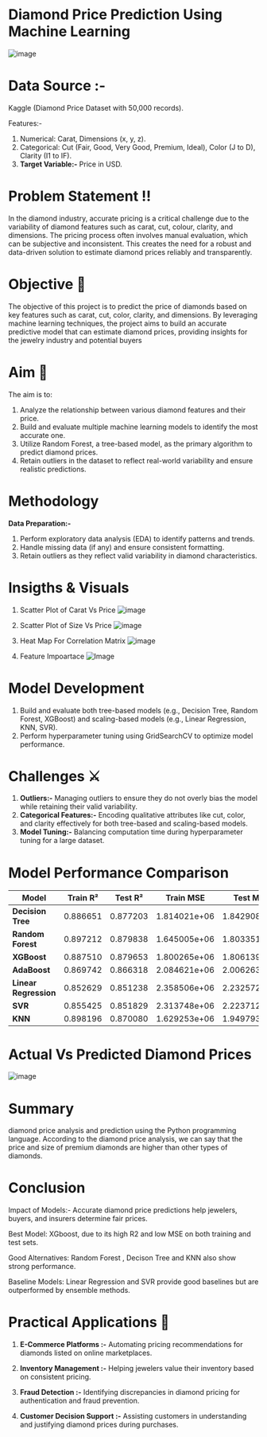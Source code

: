 # Diamond Price Prediction Using Machine Learning 
![image](Images/4Cs-of-Diamond-The-Definitive-Guide.png)

# Data Source :- 
Kaggle (Diamond Price Dataset with 50,000 records).

Features:- 
1) Numerical: Carat, Dimensions (x, y, z). 
2) Categorical: Cut (Fair, Good, Very Good, Premium, Ideal), Color (J to D), Clarity (I1 to IF). 
3) **Target Variable:-** Price in USD. 

# Problem Statement ‼️
In the diamond industry, accurate pricing is a critical challenge due to the variability of diamond features such as carat, cut, colour, clarity, and dimensions. 
The pricing process often involves manual evaluation, which can be subjective and inconsistent. 
This creates the need for a robust and data-driven solution to estimate diamond prices reliably and transparently.

# Objective 📌
The objective of this project is to predict the price of diamonds based on key features such as carat, cut, color, clarity, and dimensions. By leveraging machine learning techniques, the project aims to build an accurate predictive model that can estimate diamond prices, providing insights for the jewelry industry and potential buyers

# Aim 🎯
The aim is to:
1) Analyze the relationship between various diamond features and their price.
2) Build and evaluate multiple machine learning models to identify the most accurate one.
3) Utilize Random Forest, a tree-based model, as the primary algorithm to predict diamond prices.
4) Retain outliers in the dataset to reflect real-world variability and ensure realistic predictions.

# Methodology 
**Data Preparation:-** 
1) Perform exploratory data analysis (EDA) to identify patterns and trends. 
2) Handle missing data (if any) and ensure consistent formatting. 
3) Retain outliers as they reflect valid variability in diamond characteristics.

# Insigths & Visuals

1) Scatter Plot of Carat Vs Price
![image](https://github.com/Shaikh-areeb/CapStone-Project-2/blob/main/Images/Scatter%20Plot%202%20(carat%20vs%20Price).png)

2) Scatter Plot of Size Vs Price
![image](https://github.com/Shaikh-areeb/CapStone-Project-2/blob/main/Images/Scatter%20Plot%20(size%20vs%20price).png)

3) Heat Map For Correlation Matrix
![image](https://github.com/Shaikh-areeb/CapStone-Project-2/blob/main/Images/Heat%20Map.png)

4) Feature Impoartace
![Image](https://github.com/Shaikh-areeb/CapStone-Project-2/blob/main/Images/Feature%20importance.png)

# Model Development

1) Build and evaluate both tree-based models (e.g., Decision Tree, Random Forest, XGBoost) and scaling-based models (e.g., Linear Regression, KNN, SVR). 
2) Perform hyperparameter tuning using GridSearchCV to optimize model performance. 

# Challenges ⚔️
1) **Outliers:-** Managing outliers to ensure they do not overly bias the model while retaining their valid variability. 
2) **Categorical Features:-** Encoding qualitative attributes like cut, color, and clarity effectively for both tree-based and scaling-based models. 
3) **Model Tuning:-** Balancing computation time during hyperparameter tuning for a large dataset.

# Model Performance Comparison

| **Model**           | **Train R²**   | **Test R²**    | **Train MSE**       | **Test MSE**       |
|----------------------|----------------|----------------|---------------------|---------------------|
| **Decision Tree**    | 0.886651       | 0.877203       | 1.814021e+06        | 1.842908e+06        |
| **Random Forest**    | 0.897212       | 0.879838       | 1.645005e+06        | 1.803351e+06        |
| **XGBoost**          | 0.887510       | 0.879653       | 1.800265e+06        | 1.806139e+06        |
| **AdaBoost**         | 0.869742       | 0.866318       | 2.084621e+06        | 2.006263e+06        |
| **Linear Regression**| 0.852629       | 0.851238       | 2.358506e+06        | 2.232572e+06        |
| **SVR**              | 0.855425       | 0.851829       | 2.313748e+06        | 2.223712e+06        |
| **KNN**              | 0.898196       | 0.870080       | 1.629253e+06        | 1.949793e+06        |

# Actual Vs Predicted Diamond Prices

![image](https://github.com/Shaikh-areeb/CapStone-Project-2/blob/main/Images/Actual%20Vs%20Predicted%20Prices.png)

# Summary 

diamond price analysis and prediction using the Python programming language. 
According to the diamond price analysis, 
we can say that the price and size of premium diamonds are higher than other types of diamonds. 

# Conclusion 

Impact of Models:-
Accurate diamond price predictions help jewelers, buyers, and insurers determine fair prices.

Best Model: 
XGboost, due to its high R2 and low MSE on both training and test sets.

Good Alternatives: 
Random Forest , Decison Tree and KNN also show strong performance.

Baseline Models: 
Linear Regression and SVR provide good baselines but are outperformed by ensemble methods.

# Practical Applications 💁

1) **E-Commerce Platforms :-** Automating pricing recommendations for diamonds listed on online marketplaces. 

2) **Inventory Management :-** Helping jewelers value their inventory based on consistent pricing. 

3) **Fraud Detection :-** Identifying discrepancies in diamond pricing for authentication and fraud prevention. 

4) **Customer Decision Support :-** Assisting customers in understanding and justifying diamond prices during purchases. 
